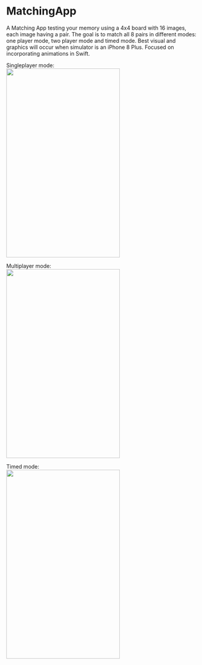 # MatchingApp

A Matching App testing your memory using a 4x4 board with 16 images, each image having a pair. The goal is to match all 8 pairs in different modes: one player mode, two player mode and timed mode. Best visual and graphics will occur when simulator is an iPhone 8 Plus.
Focused on incorporating animations in Swift.

Singleplayer mode:
<br>
<img src="https://github.com/matthewswitt/MatchingApp/blob/main/DemoMatching/normal.gif" width="300" height="500">

Multiplayer mode:
<br>
<img src="https://github.com/matthewswitt/MatchingApp/blob/main/DemoMatching/twoMatching.gif" width="300" height="500">

Timed mode:
<br>
<img src="https://github.com/matthewswitt/MatchingApp/blob/main/DemoMatching/timedmodegif.gif" width="300" height="500">
